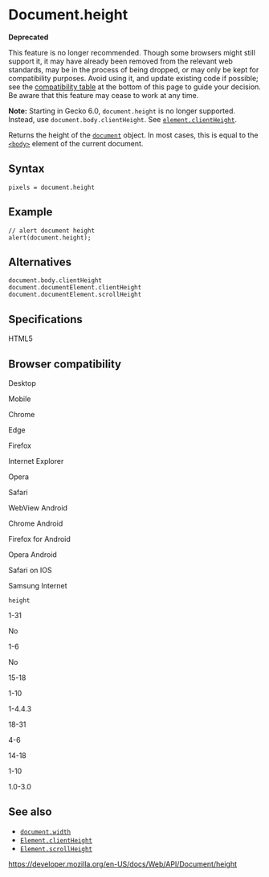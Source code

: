 # Document.height

**Deprecated**

This feature is no longer recommended. Though some browsers might still support it, it may have already been removed from the relevant web standards, may be in the process of being dropped, or may only be kept for compatibility purposes. Avoid using it, and update existing code if possible; see the [compatibility table](#browser_compatibility) at the bottom of this page to guide your decision. Be aware that this feature may cease to work at any time.

**Note:** Starting in Gecko 6.0, `document.height` is no longer supported. Instead, use `document.body.clientHeight`. See [`element.clientHeight`](../element/clientheight).

Returns the height of the [`document`](../document) object. In most cases, this is equal to the [`<body>`](https://developer.mozilla.org/en-US/docs/Web/HTML/Element/body) element of the current document.

## Syntax

    pixels = document.height

## Example

    // alert document height
    alert(document.height);

## Alternatives

    document.body.clientHeight
    document.documentElement.clientHeight
    document.documentElement.scrollHeight

## Specifications

HTML5

## Browser compatibility

Desktop

Mobile

Chrome

Edge

Firefox

Internet Explorer

Opera

Safari

WebView Android

Chrome Android

Firefox for Android

Opera Android

Safari on IOS

Samsung Internet

`height`

1-31

No

1-6

No

15-18

1-10

1-4.4.3

18-31

4-6

14-18

1-10

1.0-3.0

## See also

- [`document.width`](width)
- [`Element.clientHeight`](../element/clientheight)
- [`Element.scrollHeight`](../element/scrollheight)

<a href="https://developer.mozilla.org/en-US/docs/Web/API/Document/height" class="_attribution-link">https://developer.mozilla.org/en-US/docs/Web/API/Document/height</a>
